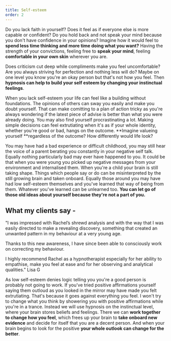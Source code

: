 ```yaml
---
title: Self-esteem
order: 2
---
```

Do you lack faith in yourself? Does it feel as if everyone else is more capable or confident? Do you hold back and not speak your mind because you don't have confidence in your opinions? Imagine how it would feel to **spend less time thinking and more time doing what you want?** Having the strength of your convictions, feeling free to **speak your mind**, feeling **comfortable in your own skin** wherever you are.  <!--more-->

Does criticism cut deep while compliments make you feel uncomfortable? Are you always striving for perfection and nothing less will do? Maybe on one level you know you're an okay person but that's not how you feel. Then **hypnosis can help to build your self esteem by changing your instinctual feelings**.

When you lack self-esteem your life can feel like a building without foundations. The opinions of others can sway you easily and make you doubt yourself. That can make comitting to a plan of action tricky as you're always wondering if the latest piece of advise is better than what you were already doing. You may also find yourself procrastinating a lot. Making simple decisions can feel extrutiating when it's as if your whole identity, whether you're good or bad, hangs on the outcome. **Imagine valueing yourself **regardless of the outcome? How differently would life look?

You may have had a bad experience or difficult childhood, you may still hear the voice of a parent berating you constantly in your negative self talk. Equally nothing particularly bad may ever have happened to you. It could be that when you were young you picked up negative messages from your environment and internalised them. When you're a child your brain is still taking shape. Things which people say or do can be misinterpreted by the still growing brain and taken onboard. Equally those around you may have had low self-esteem themselves and you've learned that way of being from them. Whatever you've learned can be unlearned too. **You can let go of those old ideas about yourself because they're not a part of you.**

## What my clients say - 

"I was impressed with Rachel’s shrewd analysis and with the way that I was easily directed to make a revealing discovery, something that created an unwanted pattern in my behaviour at a very young age. 

Thanks to this new awareness, I have since been able to consciously work on correcting my behaviour.

I highly recommend Rachel as a hypnotherapist especially for her ability to empathise, make you feel at ease and for her observing and analytical qualities." Lisa G

As low self-esteem denies logic telling you you're a good person is probably not going to work. If you've tried positive affirmations yourself saying them outloud as you looked in the mirror may have made you felt extrutiating. That's because it goes against everything you feel. I won't try to change what you think by showering you with positive affirmations while you're in a trance. Instead we will use hypnosis on the instinctual level, where your brain stores beliefs and feelings. There we can **work together to change how you feel**, which frees up your brain to **take onboard new evidence** and decide for itself that you are a decent person. And when your brain begins to look for the positive **your whole outlook can change for the better**.
